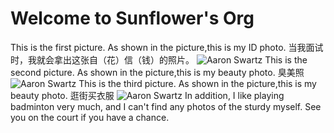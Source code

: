 # Welcome to Sunflower's Org

This is the first picture.
As shown in the picture,this is my ID photo.
当我面试时，我就会拿出这张自（花）信（钱）的照片。
![Aaron Swartz](https://github.com/gtb-2022-bao-guanhua/.github/blob/main/assets/my-ID-card.jpeg)
This is the second picture.
As shown in the picture,this is my beauty photo.
臭美照
![Aaron Swartz]()
This is the third picture.
As shown in the picture,this is my beauty photo.
逛街买衣服
![Aaron Swartz]()
In addition, I like playing badminton very much, and I can't find any photos of the sturdy myself. See you on the court if you have a chance.

